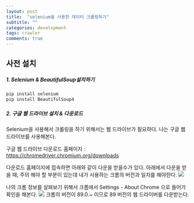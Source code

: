 ```yaml
---
layout: post
title:  "selenium을 사용한 데이터 크롤링하기"
subtitle: ""
categories: development
tags: crawler
comments: true
---
```



## 사전 설치


##### 1. Selenium & BeautifulSoup설치하기
```bash
pip install selenium
pip install BeautifulSoup4
```

##### 2. 구글 웹 드라이브 설치 & 다운로드

Selenium을 사용해서 크롤링을 하기 위해서는 웹 드라이브가 필요하다.
나는 구글 웹 드라이브를 사용해본다.

구글 웹 드라이브 다운로드 홈페이지 : <https://chromedriver.chromium.org/downloads>

다운로드 홈페이지에 접속하면 아래와 같이 다운을 받을수가 있다.
아래에서 다운을 받을 때, 주의 해야 할 부분이 있는데 내가 사용하는 크롬의 버전과 일치를 해야한다.
<img src='{{"/assets/img/post_image/crawling_selenium/chrome_donwload_homepage.png"}}'>

나의 크롬 정보를 살펴보기 위해서 크롬에서 Settings - About Chrome 으로 들어가 확인을 해본다.
<img src='{{"/assets/img/post_image/crawling_selenium/about_chrome.png"}}'>
크롬의 버전이 89.0.~ 이므로 89 버전의 웹 드라이버를 다운받는다.


<!-- 
<img src='{{"/assets/img/post_image/virtualenv-add-jupyter/kernel_add_check.png"}}' width="270" height="300"> -->